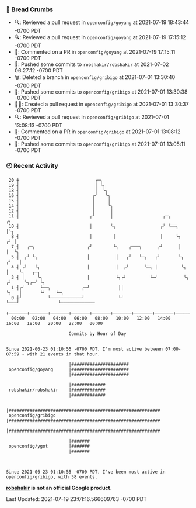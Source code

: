 ### 🍞 Bread Crumbs

 * 🔍: Reviewed a pull request in  `openconfig/goyang` at 2021-07-19 18:43:44 -0700 PDT
 * 🔍: Reviewed a pull request in  `openconfig/goyang` at 2021-07-19 17:15:12 -0700 PDT
 * 💬: Commented on a PR in  `openconfig/goyang` at 2021-07-19 17:15:11 -0700 PDT
 * 🚢: Pushed some commits to `robshakir/robshakir` at 2021-07-02 06:27:12 -0700 PDT
 * 🗑: Deleted a branch in `openconfig/gribigo` at 2021-07-01 13:30:40 -0700 PDT
 * 🚢: Pushed some commits to `openconfig/gribigo` at 2021-07-01 13:30:38 -0700 PDT
 * ✍🏼: Created a pull request in `openconfig/gribigo` at 2021-07-01 13:30:37 -0700 PDT
 * 🔍: Reviewed a pull request in  `openconfig/gribigo` at 2021-07-01 13:08:13 -0700 PDT
 * 💬: Commented on a PR in  `openconfig/gribigo` at 2021-07-01 13:08:12 -0700 PDT
 * 🚢: Pushed some commits to `openconfig/gribigo` at 2021-07-01 13:05:11 -0700 PDT

### 🕘 Recent Activity
```
 20 ┼                             ╭─╮
 19 ┤                             │ ╰╮
 18 ┤                             │  ╰╮
 16 ┤                            ╭╯   ╰╮
 15 ┤                            │     │
 14 ┤                            │     ╰╮
 12 ┤                            │      │
 11 ┤                           ╭╯      │                   ╭─╮              ╭╮
 10 ┤                           │       ╰╮                 ╭╯ ╰──╮           │╰╮
  8 ┤                           │        │                 │     ╰╮         ╭╯ │
  7 ┤   ╭─╮                    ╭╯        ╰╮    ╭───╮      ╭╯      │         │  ╰╮
  5 ┤  ╭╯ ╰╮                   │          │   ╭╯   ╰─╮   ╭╯       ╰╮       ╭╯   │
  4 ┤ ╭╯   ╰╮                  │          │  ╭╯      ╰─╮ │         ╰╮      │    ╰╮   ╭─╮
  3 ┤ │     ╰╮                 │          ╰╮╭╯         ╰─╯          ╰╮    ╭╯     ╰╮╭─╯ ╰╮
  1 ┤╭╯      ╰──╮            ╭─╯           ││                        ╰╮   │       ╰╯    ╰─╮
  0 ┼╯          ╰────────────╯             ╰╯                         ╰───╯               ╰─────────────
    +───────+───────+───────+───────+───────+───────+───────+───────+───────+───────+───────+───────+────
  00:00   02:00   04:00   06:00   08:00   10:00   12:00   14:00   16:00   18:00   20:00   22:00   00:00   

						Commits by Hour of Day


Since 2021-06-23 01:10:55 -0700 PDT, I'm most active between 07:00-07:59 - with 21 events in that hour.

```



```
                        |######################
 openconfig/goyang      |######################
                        |######################

                        |#############
 robshakir/robshakir    |#############
                        |#############

                        |##########################################################
 openconfig/gribigo     |##########################################################
                        |##########################################################

                        |#######
 openconfig/ygot        |#######
                        |#######



Since 2021-06-23 01:10:55 -0700 PDT, I've been most active in openconfig/gribigo, with 58 events.

```
**[robshakir](mailto:robjs@google.com) is not an official Google product.**  


Last Updated: 2021-07-19 23:01:16.566609763 -0700 PDT
